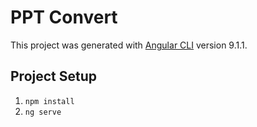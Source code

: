 # PPT Convert

This project was generated with [Angular CLI](https://github.com/angular/angular-cli) version 9.1.1.

## Project Setup

1) `npm install`
2) `ng serve`
